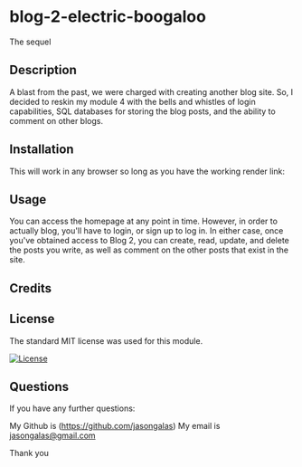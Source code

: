 # blog-2-electric-boogaloo
The sequel

## Description

A blast from the past, we were charged with creating another blog site. So, I decided to reskin my module 4 with the bells and whistles of login capabilities, SQL databases for storing the blog posts, and the ability to comment on other blogs.

## Installation

This will work in any browser so long as you have the working render link:

## Usage

You can access the homepage at any point in time. However, in order to actually blog, you'll have to login, or sign up to log in. In either case, once you've obtained access to Blog 2, you can create, read, update, and delete the posts you write, as well as comment on the other posts that exist in the site.

## Credits



## License

The standard MIT license was used for this module.

[![License](https://img.shields.io/badge/license-MIT-blue.svg)](https://choosealicense.com/licenses/mit/) 

## Questions

If you have any further questions:

My Github is (https://github.com/jasongalas) 
My email is jasongalas@gmail.com

Thank you
